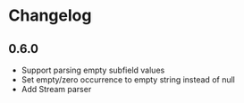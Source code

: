 # Changelog

## 0.6.0

- Support parsing empty subfield values
- Set empty/zero occurrence to empty string instead of null
- Add Stream parser
